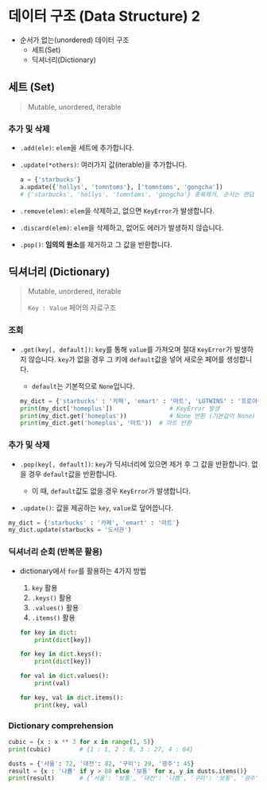 # 데이터 구조 (Data Structure) 2

- 순서가 없는(unordered) 데이터 구조
  - 세트(Set)
  - 딕셔너리(Dictionary)



## 세트 (Set)

> Mutable, unordered, iterable

### 추가 및 삭제

- `.add(ele)`: `elem`을 세트에 추가합니다.

- `.update(*others)`: 여러가지 값(iterable)을 추가합니다.

  ```python
  a = {'starbucks'}
  a.update({'hollys', 'tomntoms'}, ['tomntoms', 'gongcha'])
  # {'starbucks', 'hollys', 'tomntoms', 'gongcha'} 중복제거, 순서는 랜덤
  ```

- `.remove(elem)`: `elem`을 삭제하고, 없으면 `KeyError`가 발생합니다.
- `.discard(elem)`: `elem`을 삭제하고, 없어도 에러가 발생하지 않습니다.
- `.pop()`: **임의의 원소**를 제거하고 그 값을 반환합니다.



## 딕셔너리 (Dictionary)

> Mutable, unordered, iterable
>
> `Key : Value` 페어의 자료구조

### 조회

- `.get(key[, default])`: `key`를 통해 `value`를 가져오며 절대 `KeyError`가 발생하지 않습니다. `key`가 없을 경우 그 키에 `default`값을 넣어 새로운 페어를 생성합니다.

  - `default`는 기본적으로 `None`입니다.

  ```python
  my_dict = {'starbucks' : '카페', 'emart' : '마트', 'LGTWINS' : '프로야구구단'}
  print(my_dict['homeplus'])				# KeyError 발생
  print(my_dict.get('homeplus'))			# None 반환 (기본값이 None)
  print(my_dict.get('homeplus', '마트'))	# 마트 반환
  ```

### 추가 및 삭제

- `.pop(key[, default])`: `key`가 딕셔너리에 있으면 제거 후 그 값을 반환합니다. 없을 경우 `default`값을 반환합니다.
  - 이 때, `default`값도 없을 경우 `KeyError`가 발생합니다.

- `.update()`: 값을 제공하는 `key`, `value`로 덮어씁니다.

```python
my_dict = {'starbucks' : '카페', 'emart' : '마트'}
my_dict.update(starbucks = '도서관')
```

### 딕셔너리 순회 (반복문 활용)

- dictionary에서 `for`를 활용하는 4가지 방법

  1. `key` 활용
  2. `.keys()` 활용
  3. `.values()` 활용
  4. `.items()` 활용

  ```python
  for key in dict:
      print(dict[key])
  
  for key in dict.keys():
      print(dict[key])
  
  for val in dict.values():
      print(val)
  
  for key, val in dict.items():
      print(key, val)
  ```

### Dictionary comprehension

```python
cubic = {x : x ** 3 for x in range(1, 5)}
print(cubic)		# {1 : 1, 2 : 8, 3 : 27, 4 : 64}

dusts = {'서울': 72, '대전': 82, '구미': 29, '광주': 45}
result = {x : '나쁨' if y > 80 else '보통' for x, y in dusts.items()}
print(result)		# {'서울': '보통', '대전': '나쁨', '구미': '보통', '광주': '보통'}
```

